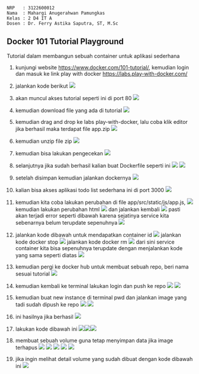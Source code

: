     NRP   : 3122600012
    Nama  : Mahargi Anugerahwan Pamungkas
    Kelas : 2 D4 IT A
    Dosen : Dr. Ferry Astika Saputra, ST, M.Sc

## Docker 101 Tutorial Playground

Tutorial dalam membangun sebuah container untuk aplikasi sederhana

1. kunjungi website https://www.docker.com/101-tutorial/, kemudian login dan masuk ke link play with docker https://labs.play-with-docker.com/

2. jalankan kode berikut 
![](assets/1.png)

3. akan muncul akses tutorial seperti ini di port 80
![](assets/2.png)

4. kemudian download file yang ada di tutorial
![](assets/3.png)

5. kemudian drag and drop ke labs play-with-docker, lalu coba klik editor jika berhasil maka terdapat file app.zip 
![](assets/4.png)

6. kemudian unzip file zip 
![](assets/5.png)

7. kemudian bisa lakukan pengecekan
![](assets/6.png)

8. selanjutnya jika sudah berhasil kalian buat Dockerfile seperti ini 
![](assets/7.png)
![](assets/8.png)

9. setelah disimpan kemudian jalankan dockernya
![](assets/9.png)

10. kalian bisa akses aplikasi todo list sederhana ini di port 3000
![](assets/10.png)

11. kemudian kita coba lakukan perubahan di file app/src/static/js/app.js,
![](assets/11.png)
kemudian lakukan perubahan html
![](assets/12.png)
dan jalankan kembali 
![](assets/13.png)
pasti akan terjadi error seperti dibawah karena sejatinya service kita sebenarnya belum terupdate sepenuhnya
![](assets/14.png)

12. jalankan kode dibawah untuk mendapatkan container id
![](assets/15.png)
jalankan kode docker stop
![](assets/16.png)
jalankan kode docker rm
![](assets/17.png)
dari sini service container kita bisa sepenuhnya terupdate dengan menjalankan kode yang sama seperti diatas 
![](assets/18.png)

13. kemudian pergi ke docker hub untuk membuat sebuah repo, beri nama sesuai tutorial
![](assets/19.png)

14. kemudian kembali ke terminal lakukan login dan push ke repo
![](assets/20.png)
![](assets/21.png)

15. kemudian buat new instance di terminal pwd dan jalankan image yang tadi sudah dipush ke repo
![](assets/22.png)
![](assets/23.png)

16. ini hasilnya jika berhasil
![](assets/24.png)

17. lakukan kode dibawah ini
![](assets/25.png)![](assets/26.png)![](assets/27.png)

18. membuat sebuah volume guna tetap menyimpan data jika image terhapus
![](assets/27.1.png)
![](assets/28.png)
![](assets/29.png)
![](assets/30.png)
![](assets/29.png)

19. jika ingin melihat detail volume yang sudah dibuat dengan kode dibawah ini
![](assets/31.png)
